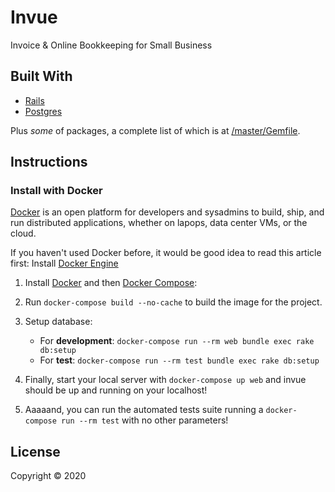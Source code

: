 # Invue

Invoice & Online Bookkeeping for Small Business

## Built With

- [Rails](https://rubyonrails.org)
- [Postgres](http://postgresql.org/)

Plus *some* of packages, a complete list of which is at [/master/Gemfile](https://github.com/michelsazevedo/invue/blob/master/Gemfile).

## Instructions

### Install with Docker
[Docker](www.docker.com) is an open platform for developers and sysadmins to build, ship, and run distributed applications, whether on lapops, data center VMs, or the cloud.

If you haven't used Docker before, it would be good idea to read this article first: Install [Docker Engine](https://docs.docker.com/engine/installation/)

1. Install [Docker](https://www.docker.com/what-docker) and then [Docker Compose](https://docs.docker.com/compose/):

2. Run `docker-compose build --no-cache` to build the image for the project.

3. Setup database:
    * For **development**: 
    `docker-compose run --rm web bundle exec rake db:setup`
    * For **test**: 
    `docker-compose run --rm test bundle exec rake db:setup`

4. Finally, start your local server with `docker-compose up web` and invue should be up and running on your localhost!

5. Aaaaand, you can run the automated tests suite running a `docker-compose run --rm test` with no other parameters!

## License
Copyright © 2020
